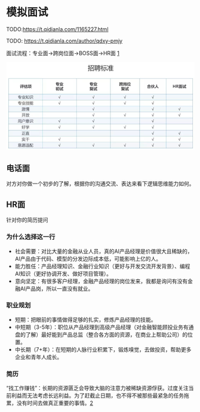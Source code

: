 # 模拟面试

TODO:https://t.qidianla.com/1165227.html

TODO: https://t.qidianla.com/author/qdxy-pmjy

面试流程：专业面→跨岗位面→BOSS面→HR面 [1]

![能力测试](../img/ability_test.png)

## 电话面

对方对你做一个初步的了解，根据你的沟通交流、表达来看下逻辑思维能力如何。

## HR面

针对你的简历提问

### 为什么选择这一行

- 社会需要：对比大量的金融从业人员，真的AI产品经理是价值很大且稀缺的，AI产品由于代码、模型的分发边际成本低，可能影响上亿的人。
- 能力胜任：产品经理知识、金融行业知识（更好与开发交流开发背景）、编程AI知识（更好协调开发、做好项目管理）。
- 意向坚定：有很多客户经理，金融产品经理的岗位发来，我都是询问有没有金融AI产品岗，所以一直没有就业。

### 职业规划

- 短期：把眼前的事情做得足够的扎实，修炼产品经理的技能。
- 中短期（3-5年）：职位从产品经理到高级产品经理（对金融智能顾投业务有通盘的了解）最好能到产品总监（整合各方面的资源，在商业上帮助公司）的位置。
- 中长期（7+年）：在短期的人脉行业积累下，锻炼嗅觉，去做投资，帮助更多企业和青年人成长。

### 简历

“找工作赚钱”：长期的资源匮乏会导致大脑的注意力被稀缺资源俘获。过度关注当前利益而无法考虑长远利益。为了赶截止日期，也不得不被那些最紧急的任务拖累，没有时间去做真正重要的事情。[2]


[1]: https://t.qidianla.com/1165227.html
[2]: https://www.zhihu.com/question/20791021/answer/652756690
